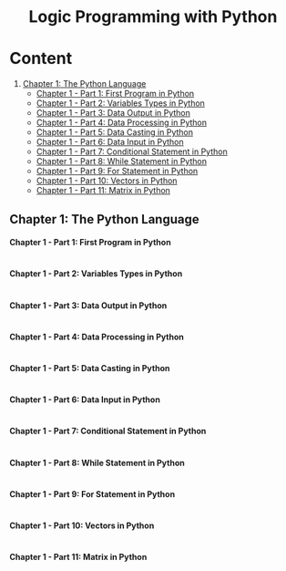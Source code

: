 <h1 align="center"> Logic Programming with Python </h1>

# Content

1. [Chapter 1: The Python Language](#chapter1)
    - [Chapter 1 - Part 1: First Program in Python](#chapter1part1)
    - [Chapter 1 - Part 2: Variables Types in Python](#chapter1part2)
    - [Chapter 1 - Part 3: Data Output in Python](#chapter1part3)
    - [Chapter 1 - Part 4: Data Processing in Python](#chapter1part4)
    - [Chapter 1 - Part 5: Data Casting in Python](#chapter1part5)
    - [Chapter 1 - Part 6: Data Input in Python](#chapter1part6)
    - [Chapter 1 - Part 7: Conditional Statement in Python](#chapter1part7)
    - [Chapter 1 - Part 8: While Statement in Python](#chapter1part8)
    - [Chapter 1 - Part 9: For Statement in Python](#chapter1part9)
    - [Chapter 1 - Part 10: Vectors in Python](#chapter1part10)
    - [Chapter 1 - Part 11: Matrix in Python](#chapter1part11)
  
## <a name="chapter1"></a>Chapter 1: The Python Language

#### <a name="chapter1part1"></a>Chapter 1 - Part 1: First Program in Python

```c


```

#### <a name="chapter1part2"></a>Chapter 1 - Part 2: Variables Types in Python

```c


```

#### <a name="chapter1part3"></a>Chapter 1 - Part 3: Data Output in Python

```c


```

#### <a name="chapter1part4"></a>Chapter 1 - Part 4: Data Processing in Python

```c


```

#### <a name="chapter1part5"></a>Chapter 1 - Part 5: Data Casting in Python

```c


```

#### <a name="chapter1part6"></a>Chapter 1 - Part 6: Data Input in Python

```c


```

#### <a name="chapter1part7"></a>Chapter 1 - Part 7: Conditional Statement in Python

```c


```

#### <a name="chapter1part8"></a>Chapter 1 - Part 8: While Statement in Python

```c


```

#### <a name="chapter1part9"></a>Chapter 1 - Part 9: For Statement in Python

```c


```

#### <a name="chapter1part10"></a>Chapter 1 - Part 10: Vectors in Python

```c


```

#### <a name="chapter1part11"></a>Chapter 1 - Part 11: Matrix in Python

```c


```

<!-- URL's -->
